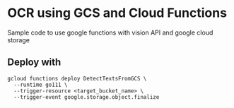 # OCR using GCS and Cloud Functions

Sample code to use google functions with vision API and google cloud storage

## Deploy with
```
gcloud functions deploy DetectTextsFromGCS \
  --runtime go111 \
  --trigger-resource <target_bucket_name> \
  --trigger-event google.storage.object.finalize
```
